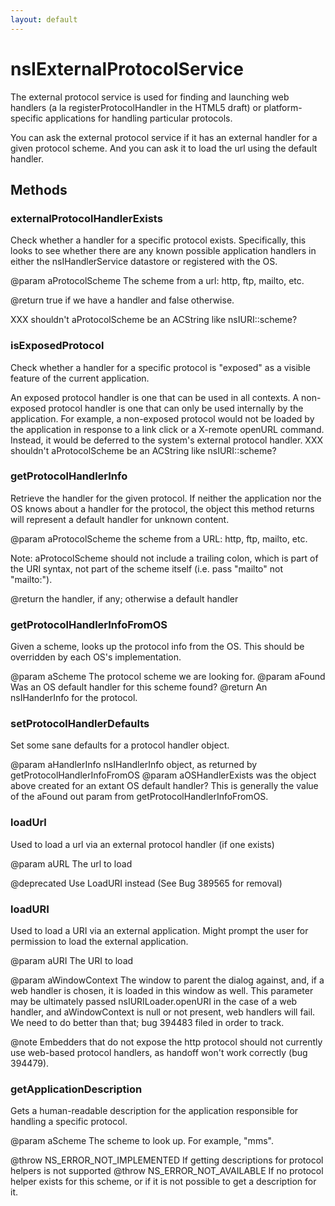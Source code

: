 ```yaml
---
layout: default
---
```


# nsIExternalProtocolService #

The external protocol service is used for finding and launching
web handlers (a la registerProtocolHandler in the HTML5 draft) or 
platform-specific applications for handling particular protocols.

You can ask the external protocol service if it has an external
handler for a given protocol scheme. And you can ask it to load 
the url using the default handler.


## Methods ##

### externalProtocolHandlerExists ###

Check whether a handler for a specific protocol exists.  Specifically,
this looks to see whether there are any known possible application handlers
in either the nsIHandlerService datastore or registered with the OS.

@param aProtocolScheme The scheme from a url: http, ftp, mailto, etc.

@return true if we have a handler and false otherwise.

XXX shouldn't aProtocolScheme be an ACString like nsIURI::scheme?


### isExposedProtocol ###

Check whether a handler for a specific protocol is "exposed" as a visible
feature of the current application.

An exposed protocol handler is one that can be used in all contexts.  A
non-exposed protocol handler is one that can only be used internally by the
application.  For example, a non-exposed protocol would not be loaded by the
application in response to a link click or a X-remote openURL command.
Instead, it would be deferred to the system's external protocol handler.
XXX shouldn't aProtocolScheme be an ACString like nsIURI::scheme?


### getProtocolHandlerInfo ###

Retrieve the handler for the given protocol.  If neither the application
nor the OS knows about a handler for the protocol, the object this method
returns will represent a default handler for unknown content.

@param aProtocolScheme the scheme from a URL: http, ftp, mailto, etc.

Note: aProtocolScheme should not include a trailing colon, which is part
of the URI syntax, not part of the scheme itself (i.e. pass "mailto" not
"mailto:").

@return the handler, if any; otherwise a default handler


### getProtocolHandlerInfoFromOS ###

Given a scheme, looks up the protocol info from the OS.  This should be
overridden by each OS's implementation.

@param aScheme The protocol scheme we are looking for.
@param aFound  Was an OS default handler for this scheme found?
@return An nsIHanderInfo for the protocol.


### setProtocolHandlerDefaults ###
 
Set some sane defaults for a protocol handler object.

@param aHandlerInfo      nsIHandlerInfo object, as returned by 
                         getProtocolHandlerInfoFromOS
@param aOSHandlerExists  was the object above created for an extant
                         OS default handler?  This is generally the
                         value of the aFound out param from
                         getProtocolHandlerInfoFromOS.


### loadUrl ###

Used to load a url via an external protocol handler (if one exists)

@param aURL The url to load

@deprecated Use LoadURI instead (See Bug 389565 for removal)


### loadURI ###

Used to load a URI via an external application. Might prompt the user for
permission to load the external application.

@param aURI
       The URI to load

@param aWindowContext 
       The window to parent the dialog against, and, if a web handler
       is chosen, it is loaded in this window as well.  This parameter
       may be ultimately passed nsIURILoader.openURI in the case of a
       web handler, and aWindowContext is null or not present, web
       handlers will fail.  We need to do better than that; bug 394483
       filed in order to track.

@note  Embedders that do not expose the http protocol should not currently
       use web-based protocol handlers, as handoff won't work correctly
       (bug 394479).  


### getApplicationDescription ###

Gets a human-readable description for the application responsible for
handling a specific protocol.

@param aScheme The scheme to look up. For example, "mms".

@throw NS_ERROR_NOT_IMPLEMENTED
       If getting descriptions for protocol helpers is not supported
@throw NS_ERROR_NOT_AVAILABLE
       If no protocol helper exists for this scheme, or if it is not
       possible to get a description for it.

